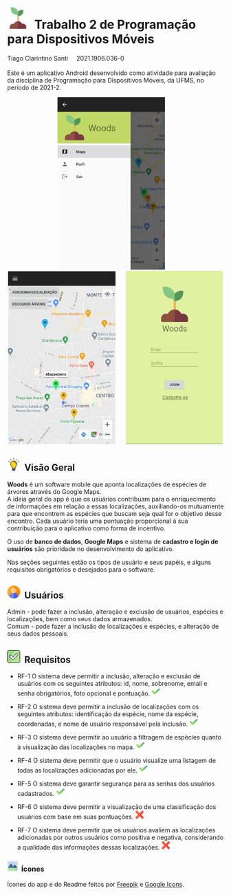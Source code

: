 # <img src="./Woods%20App/src/main/res/drawable/sprout.png" width="50"/>&nbsp;&nbsp;Trabalho 2 de Programação para Dispositivos Móveis 
Tiago Clarintino Santi&nbsp;&nbsp;&nbsp;&nbsp;&nbsp;2021.1906.036-0 </br></br>
Este é um aplicativo Android desenvolvido como atividade para avaliação da disciplina de Programação para Dispositivos Móveis, da UFMS, no período de 2021-2.

<p align="center">
  <img src="./readme%20imgs/screenshot.png" width="250"/>&nbsp;&nbsp;&nbsp;&nbsp;&nbsp;
  <img src="./readme%20imgs/screenshot3.png" width="250"/>&nbsp;&nbsp;&nbsp;&nbsp;&nbsp;
  <img src="./readme%20imgs/screenshot2.png" width="226"/>
</p>

## <img src="./readme%20imgs/idea.png" width="30"/>&nbsp;&nbsp;Visão Geral
**Woods** é um software mobile que aponta localizações de espécies de árvores através do Google Maps. </br>
A ideia geral do app é que os usuários contribuam para o enriquecimento de informações em relação a essas localizações, auxiliando-os mutuamente para que encontrem as espécies que buscam seja qual for o objetivo desse encontro. Cada usuário teria uma pontuação proporcional à sua contribuição para o aplicativo como forma de incentivo. </br>

O uso de **banco de dados**, **Google Maps** e sistema de **cadastro e login de usuários** são prioridade no desenvolvimento do aplicativo.

Nas seções seguintes estão os tipos de usuário e seus papéis, e alguns requisitos obrigatórios e desejados para o software.

## <img src="./readme%20imgs/user.png" width="30"/>&nbsp;&nbsp;Usuários
Admin - pode fazer a inclusão, alteração e exclusão de usuários, espécies e localizações, bem como seus dados armazenados. </br>
Comum - pode fazer a inclusão de localizações e espécies, e alteração de seus dados pessoais.

## <img src="./readme%20imgs/checkbox.png" width="30"/>&nbsp;&nbsp;Requisitos
* RF-1 O sistema deve permitir a inclusão, alteração e exclusão de usuários com os seguintes atributos: id, nome, sobrenome, email e senha obrigatórios, foto opcional e pontuação. <img src="./readme%20imgs/check.png" alt="drawing" width="20"/>&nbsp;&nbsp; </br>

* RF-2 O sistema deve permitir a inclusão de localizações com os seguintes atributos: identificação da espécie, nome da espécie, coordenadas, e nome de usuário responsável pela inclusão. <img src="./readme%20imgs/check.png" alt="drawing" width="20"/>&nbsp;&nbsp; </br>

* RF-3 O sistema deve permitir ao usuário a filtragem de espécies quanto à visualização das localizações no mapa. <img src="./readme%20imgs/check.png" alt="drawing" width="20"/>&nbsp;&nbsp; </br>

* RF-4 O sistema deve permitir que o usuário visualize uma listagem de todas as localizações adicionadas por ele. <img src="./readme%20imgs/check.png" alt="drawing" width="20"/>&nbsp;&nbsp; </br>

* RF-5 O sistema deve garantir segurança para as senhas dos usuários cadastrados. <img src="./readme%20imgs/check.png" alt="drawing" width="20"/>&nbsp;&nbsp; </br>

* RF-6 O sistema deve permitir a visualização de uma classificação dos usuários com base em suas pontuações. <img src="./readme%20imgs/not_check.png" alt="drawing" width="20"/>&nbsp;&nbsp; </br>

* RF-7 O sistema deve permitir que os usuários avaliem as localizações adicionadas por outros usuários como positiva e negativa, considerando a qualidade das informações dessas localizações.  <img src="./readme%20imgs/not_check.png" alt="drawing" width="20"/>&nbsp;&nbsp; </br>

### <img src="./readme%20imgs/icon.png" width="25"/>&nbsp;&nbsp;Ícones
Ícones do app e do Readme feitos por <a href="https://www.freepik.com" title="Freepik">Freepik</a> e <a href="https://fonts.google.com/icons" title="Google Icons">Google Icons</a>.
